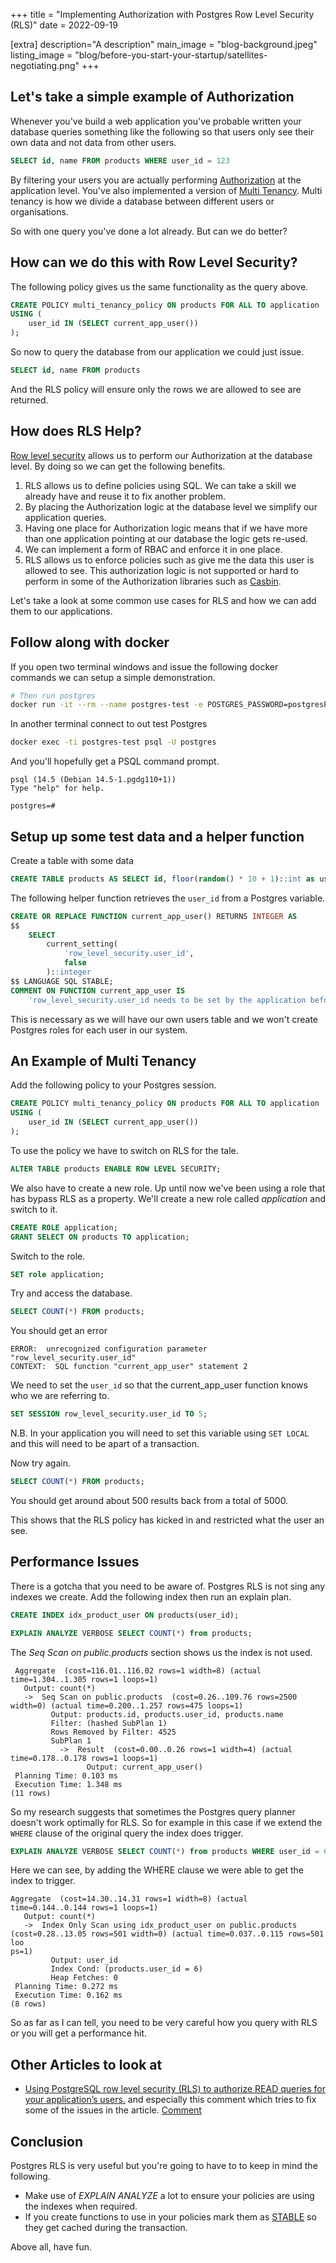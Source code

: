 +++
title = "Implementing Authorization with Postgres Row Level Security (RLS)"
date = 2022-09-19

[extra]
description="A description"
main_image = "blog-background.jpeg"
listing_image = "blog/before-you-start-your-startup/satellites-negotiating.png"
+++

## Let's take a simple example of Authorization

Whenever you've build a web application you've probable written your database queries something like the following so that users only see their own data and not data from other users.

```sql
SELECT id, name FROM products WHERE user_id = 123
```

By filtering your users you are actually performing [Authorization](https://en.wikipedia.org/wiki/Authorization) at the application level. You've also implemented a version of [Multi Tenancy](https://en.wikipedia.org/wiki/Multitenancy). Multi tenancy is how we divide a database between different users or organisations.

So with one query you've done a lot already. But can we do better?

## How can we do this with Row Level Security?

The following  policy gives us the same functionality as the query above.

```sql
CREATE POLICY multi_tenancy_policy ON products FOR ALL TO application
USING (
    user_id IN (SELECT current_app_user())
);
```

So now to query the database from our application we could just issue.

```sql
SELECT id, name FROM products
```

And the RLS policy will ensure only the rows we are allowed to see are returned.

## How does RLS Help?

[Row level security](https://www.postgresql.org/docs/current/ddl-rowsecurity.html) allows us to perform our Authorization at the database level. By doing so we can get the following benefits.

1. RLS allows us to define policies using SQL. We can take a skill we already have and reuse it to fix another problem.
1. By placing the Authorization logic at the database level we simplify our application queries.
1. Having one place for Authorization logic means that if we have more than one application pointing at our database the logic gets re-used.
1. We can implement a form of RBAC and enforce it in one place.
1. RLS allows us to enforce policies such as give me the data this user is allowed to see. This authorization logic is not supported or hard to perform in some of the Authorization libraries such as [Casbin](https://casbin.org/).

Let's take a look at some common use cases for RLS and how we can add them to our applications.

## Follow along with docker

If you open two terminal windows and issue the following docker commands we can setup a simple demonstration.

```sh
# Then run postgres
docker run -it --rm --name postgres-test -e POSTGRES_PASSWORD=postgresPW postgres
```

In another terminal connect to out test Postgres

```sh
docker exec -ti postgres-test psql -U postgres
```

And you'll hopefully get a PSQL command prompt.

```
psql (14.5 (Debian 14.5-1.pgdg110+1))
Type "help" for help.

postgres=#
```

## Setup up some test data and a helper function

Create a table with some data

```sql
CREATE TABLE products AS SELECT id, floor(random() * 10 + 1)::int as user_id, md5(random()::text) AS name FROM generate_Series(1,5000) id;
```

The following helper function retrieves the `user_id` from a Postgres variable.

```sql
CREATE OR REPLACE FUNCTION current_app_user() RETURNS INTEGER AS 
$$ 
    SELECT
        current_setting(
            'row_level_security.user_id',
            false
        )::integer 
$$ LANGUAGE SQL STABLE;
COMMENT ON FUNCTION current_app_user IS 
    'row_level_security.user_id needs to be set by the application before accessing the database.';
```

This is necessary as we will have our own users table and we won't create Postgres roles for each user in our system.

## An Example of Multi Tenancy

Add the following policy to your Postgres session.

```sql
CREATE POLICY multi_tenancy_policy ON products FOR ALL TO application
USING (
    user_id IN (SELECT current_app_user())
);
```

To use the policy we have to switch on RLS for the tale. 

```sql
ALTER TABLE products ENABLE ROW LEVEL SECURITY;
```

We also have to create a new role. Up until now we've been using a role that has bypass RLS as a property. We'll create a new role called *application* and switch to it.

```sql
CREATE ROLE application;
GRANT SELECT ON products TO application;
```

Switch to the role.

```sql
SET role application;
```

Try and access the database.

```sql
SELECT COUNT(*) FROM products;
```

You should get an error

```
ERROR:  unrecognized configuration parameter "row_level_security.user_id"
CONTEXT:  SQL function "current_app_user" statement 2
```

We need to set the `user_id` so that the current_app_user function knows who we are referring to.

```sql
SET SESSION row_level_security.user_id TO 5;
```

N.B. In your application you will need to set this variable using `SET LOCAL` and this will need to be apart of a transaction.

Now try again.

```sql
SELECT COUNT(*) FROM products;
```

You should get around about 500 results back from a total of 5000.

This shows that the RLS policy has kicked in and restricted what the user an see.

## Performance Issues

There is a gotcha that you need to be aware of. Postgres RLS is not sing any indexes we create. Add the following index then run an explain plan.

```sql
CREATE INDEX idx_product_user ON products(user_id);
```

```sql
EXPLAIN ANALYZE VERBOSE SELECT COUNT(*) from products;
```

The *Seq Scan on public.products* section shows us the index is not used.

```
 Aggregate  (cost=116.01..116.02 rows=1 width=8) (actual time=1.304..1.305 rows=1 loops=1)
   Output: count(*)
   ->  Seq Scan on public.products  (cost=0.26..109.76 rows=2500 width=0) (actual time=0.200..1.257 rows=475 loops=1)
         Output: products.id, products.user_id, products.name
         Filter: (hashed SubPlan 1)
         Rows Removed by Filter: 4525
         SubPlan 1
           ->  Result  (cost=0.00..0.26 rows=1 width=4) (actual time=0.178..0.178 rows=1 loops=1)
                 Output: current_app_user()
 Planning Time: 0.103 ms
 Execution Time: 1.348 ms
(11 rows)
```

So my research suggests that sometimes the Postgres query planner doesn't work optimally for RLS. So for example in this case if we extend the `WHERE` clause of the original query the index does trigger.

```sql
EXPLAIN ANALYZE VERBOSE SELECT COUNT(*) from products WHERE user_id = 6;
```

Here we can see, by adding the WHERE clause we were able to get the index to trigger.

```
Aggregate  (cost=14.30..14.31 rows=1 width=8) (actual time=0.144..0.144 rows=1 loops=1)
   Output: count(*)
   ->  Index Only Scan using idx_product_user on public.products  (cost=0.28..13.05 rows=501 width=0) (actual time=0.037..0.115 rows=501 loo
ps=1)
         Output: user_id
         Index Cond: (products.user_id = 6)
         Heap Fetches: 0
 Planning Time: 0.272 ms
 Execution Time: 0.162 ms
(8 rows)
```

So as far as I can tell, you need to be very careful how you query with RLS or you will get a performance hit.

## Other Articles to look at

* [Using PostgreSQL row level security (RLS) to authorize READ queries for your application’s users.](https://medium.com/@bartels/using-postgresql-row-level-security-rls-to-authorize-read-queries-for-your-applications-users-a2838d2afb92) and especially this comment which tries to fix some of the issues in the article. [Comment](https://medium.com/@ethanresnick/there-are-a-few-faster-ways-that-i-know-of-to-handle-the-third-case-with-rls-9d22eaa890e5)

## Conclusion

Postgres RLS is very useful but you're going to have to to keep in mind the following.

* Make use of *EXPLAIN ANALYZE* a lot to ensure your policies are using the indexes when required.
* If you create functions to use in your policies mark them as [STABLE](https://www.postgresql.org/docs/current/xfunc-volatility.html) so they get cached during the transaction.

Above all, have fun.
